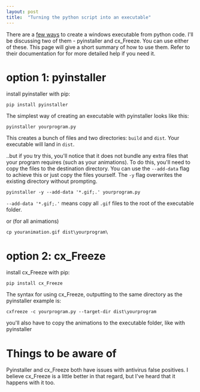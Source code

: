 ```yaml
---
layout: post
title:  "Turning the python script into an executable"
---
```


There are a [few ways](https://docs.python-guide.org/shipping/freezing/) to create a windows executable from python code. I'll be discussing two of them - pyinstaller and cx_Freeze.
You can use either of these. This page will give a short summary of how to use them. Refer to their documentation for for more detailed help if you need it.

# option 1: pyinstaller
install pyinstaller with pip:
```
pip install pyinstaller
```

The simplest way of creating an executable with pyinstaller looks like this:
```
pyinstaller yourprogram.py
```

This creates a bunch of files and two directories: `build` and `dist`. Your executable will land in `dist`.

..but if you try this, you'll notice that it does not bundle any extra files that your program requires (such as your animations).
To do this, you'll need to copy the files to the destination directory. You can use the `--add-data` flag to achieve this or just copy the files yourself. The `-y` flag overwrites the existing directory without prompting.

```
pyinstaller -y --add-data '*.gif;.' yourprogram.py
```
`--add-data '*.gif;.'` means copy all `.gif` files to the root of the executable folder.

or (for all animations)
```
cp youranimation.gif dist\yourprogram\
```

# option 2: cx_Freeze
install cx_Freeze with pip:
```
pip install cx_Freeze
```

The syntax for using cx_Freeze, outputting to the same directory as the pyinstaller example is:
```
cxfreeze -c yourprogram.py --target-dir dist\yourprogram
```

you'll also have to copy the animations to the executable folder, like with pyinstaller

# Things to be aware of
Pyinstaller and cx_Freeze both have issues with antivirus false positives. I believe cx_Freeze is a little better in that regard, but I've heard that it happens with it too.
